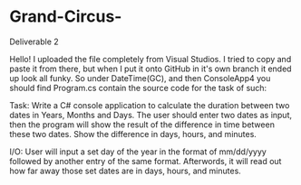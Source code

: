 # Grand-Circus-
Deliverable 2


Hello! I uploaded the file completely from Visual Studios. I tried to copy and paste it from there, but when I put it onto GitHub in it's own branch it ended up look all funky. So under DateTime(GC), and then ConsoleApp4 you should find Program.cs contain the source code for the task of such:

Task: Write a C# console application to calculate the duration between two dates in Years, Months and Days. The user should enter two dates as input, then the program will show the result of the difference in time between these two dates. Show the difference in days, hours, and minutes.

I/O: User will input a set day of the year in the format of mm/dd/yyyy followed by another entry of the same format. Afterwords, it will read out how far away those set dates are in days, hours, and minutes. 
